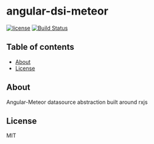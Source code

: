 # angular-dsi-meteor

[![license](https://img.shields.io/github/license/mashape/apistatus.svg?maxAge=2592000)](http://opensource.org/licenses/MIT)
[![Build Status](https://travis-ci.org/cubitworx/angular-dsi-meteor.svg?branch=master)](https://travis-ci.org/cubitworx/angular-dsi-meteor)

## Table of contents

- [About](#about)
- [License](#license)

## About

Angular-Meteor datasource abstraction built around rxjs

## License

MIT
